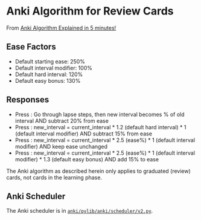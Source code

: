 # Anki Algorithm for Review Cards

From [Anki Algorithm Explained in 5 minutes!](https://www.youtube.com/watch?v=newlu_xQazU&t=289s)

## Ease Factors

- Default starting ease: 250%
- Default interval modifier: 100%
- Default hard interval: 120%
- Default easy bonus: 130%

## Responses

- Press <again>:  Go through lapse steps, then new interval becomes % of old interval AND subtract 20% from ease
- Press <hard>:   new_interval = current_interval * 1.2 (default hard interval) * 1 (default interval modifier) AND subtract 15% from ease
- Press <good>:   new_interval = current_interval * 2.5 (ease%) * 1 (default interval modifier) AND keep ease unchanged
- Press <easy>:   new_interval = current_interval * 2.5 (ease%) * 1 (default interval modifier) * 1.3 (default easy bonus) AND add 15% to ease


The Anki algorithm as described herein only applies to graduated (review) cards, not cards in the learning phase.

## Anki Scheduler 

The Anki scheduler is in [`anki/pylib/anki/scheduler/v2.py`](https://github.com/ankitects/anki/blob/main/pylib/anki/scheduler/v2.py).